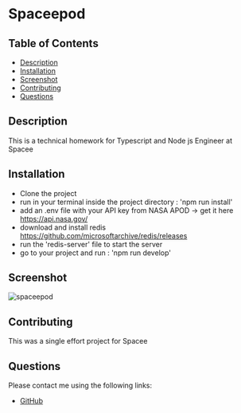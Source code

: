 # Spaceepod

## Table of Contents

* [Description](#description)
* [Installation](#installation)
* [Screenshot](#screenshot)
* [Contributing](#contributing)
* [Questions](#questions)

## Description
This is a technical homework for Typescript and Node js Engineer at Spacee

## Installation 

- Clone the project
- run in your terminal inside the project directory : 'npm run install'
- add an .env file with your API key from NASA APOD -> get it here https://api.nasa.gov/
- download and install redis https://github.com/microsoftarchive/redis/releases
- run the 'redis-server' file to start the server
- go to your project and run : 'npm run develop'

## Screenshot
![spaceepod](https://user-images.githubusercontent.com/76886344/185190056-e07ef02b-66cc-4384-8ed3-23bc356edb0c.PNG)


## Contributing
This was a single effort project for Spacee

## Questions
 Please contact me using the following links:
   * [GitHub](https://github.com/isipcasinillo)
